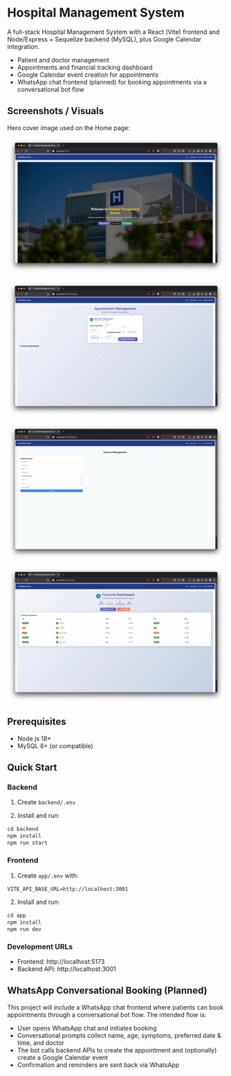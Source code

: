 # Hospital Management System

A full-stack Hospital Management System with a React (Vite) frontend and Node/Express + Sequelize backend (MySQL), plus Google Calendar integration.

- Patient and doctor management
- Appointments and financial tracking dashboard
- Google Calendar event creation for appointments
- WhatsApp chat frontend (planned) for booking appointments via a conversational bot flow

## Screenshots / Visuals

Hero cover image used on the Home page:

![Home Cover](images/1.jpeg)



![Public Image](images/2.jpeg)

![Public Image](images/3.jpeg)

![Public Image](images/4.jpeg)

## Prerequisites
- Node.js 18+
- MySQL 8+ (or compatible)

## Quick Start

### Backend
1. Create `backend/.env` 

2. Install and run:
```
cd backend
npm install
npm run start
```

### Frontend
1. Create `app/.env` with:
```
VITE_API_BASE_URL=http://localhost:3001
```
2. Install and run:
```
cd app
npm install
npm run dev
```

### Development URLs
- Frontend: http://localhost:5173
- Backend API: http://localhost:3001

## WhatsApp Conversational Booking (Planned)
This project will include a WhatsApp chat frontend where patients can book appointments through a conversational bot flow. The intended flow is:
- User opens WhatsApp chat and initiates booking
- Conversational prompts collect name, age, symptoms, preferred date & time, and doctor
- The bot calls backend APIs to create the appointment and (optionally) create a Google Calendar event
- Confirmation and reminders are sent back via WhatsApp
